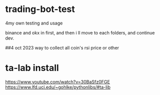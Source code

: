 # trading-bot-test
4my own testing and usage

binance and okx in first, and then i ll move to each folders, and continue dev.




##4 oct 2023
way to collect all coin's rsi price or other 


# ta-lab install 
https://www.youtube.com/watch?v=30BaSfz0FGE
https://www.lfd.uci.edu/~gohlke/pythonlibs/#ta-lib
